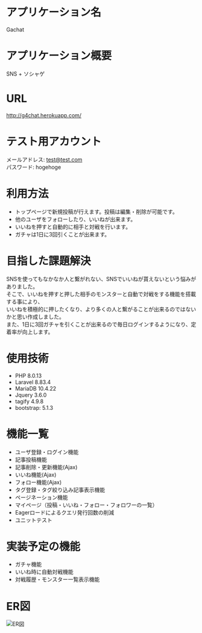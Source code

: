 # アプリケーション名
Gachat

	
# アプリケーション概要
SNS + ソシャゲ


# URL
http://g4chat.herokuapp.com/

# テスト用アカウント
メールアドレス: test@test.com  
パスワード: hogehoge


# 利用方法
* トップページで新規投稿が行えます。投稿は編集・削除が可能です。
* 他のユーザをフォローしたり、いいねが出来ます。
* いいねを押すと自動的に相手と対戦を行います。
* ガチャは1日に3回引くことが出来ます。


# 目指した課題解決
SNSを使ってもなかなか人と繋がれない、SNSでいいねが貰えないという悩みがありました。  
そこで、いいねを押すと押した相手のモンスターと自動で対戦をする機能を搭載する事により、  
いいねを積極的に押したくなり、より多くの人と繋がることが出来るのではないかと思い作成しました。  
また、1日に3回ガチャを引くことが出来るので毎日ログインするようになり、定着率が向上します。


# 使用技術
* PHP 8.0.13
* Laravel 8.83.4
* MariaDB 10.4.22
* Jquery 3.6.0
* tagify 4.9.8
* bootstrap: 5.1.3


# 機能一覧
* ユーザ登録・ログイン機能
* 記事投稿機能
* 記事削除・更新機能(Ajax)
* いいね機能(Ajax)
* フォロー機能(Ajax)
* タグ登録・タグ絞り込み記事表示機能
* ページネーション機能
* マイページ（投稿・いいね・フォロー・フォロワーの一覧）
* Eagerロードによるクエリ発行回数の削減
* ユニットテスト


# 実装予定の機能
* ガチャ機能
* いいね時に自動対戦機能
* 対戦履歴・モンスター一覧表示機能

# ER図
![ER図](https://user-images.githubusercontent.com/39022092/161370612-2a6003a1-b983-40f5-b0ad-add412cf320a.png)